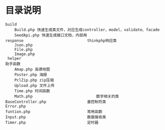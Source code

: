 # 目录说明
    build                            
		Build.php 快速生成类文件，对应生成controller、model、validate、facade
		SeedApi.php 快速生成接口文档，内部用
    response                            thinkphp响应类
		Json.php
		File.php
		Image.php
     helper
    助手函数
        Amap.php 高德地图
        Poster.php 海报
        PclZip.php zip压缩
        Upload.php 文件上传
        Time.php 时间函数
        Math.php                            数学相关的类
    BaseController.php                  基控制符类
    Error.php
    funtion.php                         常用函数
    Input.php                           数据接收类    
    Timer.php                           定时器

